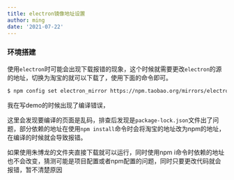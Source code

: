 ```yaml
---
title: electron镜像地址设置
author: ming
date: '2021-07-22'
---
```


### 环境搭建

使用`electron`时可能会出现下载报错的现象，这个时候就需要更改`electron`的源的地址，切换为淘宝的就可以下载了，使用下面的命令即可。

```bash
$ npm config set electron_mirror https://npm.taobao.org/mirrors/electron/
```

我在写demo的时候出现了编译错误，


这里会发现要编译的页面是乱码，排查后发现是`package-lock.json`文件出了问题，部分依赖的地址在使用`npm install`命令时会将淘宝的地址改为npm的地址，在编译的时候就会导致报错。

如果使用朱博龙的文件夹直接下载就可以运行，同时使用npm i命令时依赖的地址也不会改变，猜测可能是项目配置或者npm配置的问题，同时只要更改代码就会报错，暂不清楚原因